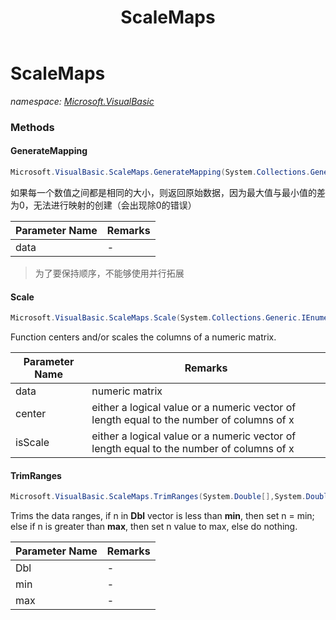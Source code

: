 ﻿---
title: ScaleMaps
---

# ScaleMaps
_namespace: [Microsoft.VisualBasic](N-Microsoft.VisualBasic.html)_



### Methods

#### GenerateMapping
```csharp
Microsoft.VisualBasic.ScaleMaps.GenerateMapping(System.Collections.Generic.IEnumerable{System.Int32},System.Int32)
```
如果每一个数值之间都是相同的大小，则返回原始数据，因为最大值与最小值的差为0，无法进行映射的创建（会出现除0的错误）

|Parameter Name|Remarks|
|--------------|-------|
|data|-|

> 为了要保持顺序，不能够使用并行拓展

#### Scale
```csharp
Microsoft.VisualBasic.ScaleMaps.Scale(System.Collections.Generic.IEnumerable{System.Double},System.Boolean,System.Boolean)
```
Function centers and/or scales the columns of a numeric matrix.

|Parameter Name|Remarks|
|--------------|-------|
|data|numeric matrix|
|center|either a logical value or a numeric vector of length equal to the number of columns of x|
|isScale|either a logical value or a numeric vector of length equal to the number of columns of x|


#### TrimRanges
```csharp
Microsoft.VisualBasic.ScaleMaps.TrimRanges(System.Double[],System.Double,System.Double)
```
Trims the data ranges, 
 if n in **Dbl** vector is less than **min**, then set n = min;
 else if n is greater than **max**, then set n value to max, 
 else do nothing.

|Parameter Name|Remarks|
|--------------|-------|
|Dbl|-|
|min|-|
|max|-|





